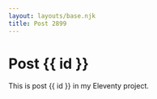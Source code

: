 ```yaml
---
layout: layouts/base.njk
title: Post 2899
---
```


# Post {{ id }}

This is post {{ id }} in my Eleventy project.
